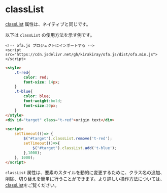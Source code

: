 # classList

[classList](https://developer.mozilla.org/ja/docs/Web/API/Element/classList) 属性は、ネイティブと同じです。

以下は `classList` の使用方法を示す例です。

<html-viewer>

```
<!-- ofa.js プロジェクトにインポートする -->
<script src="https://cdn.jsdelivr.net/gh/kirakiray/ofa.js/dist/ofa.min.js"></script>
```

```html
<style>
    .t-red{
        color: red;
        font-size: 14px;
    }
    .t-blue{
        color: blue;
        font-weight:bold;
        font-size:20px;
    }
</style>
<div id="target" class="t-red">origin text</div>

<script>
    setTimeout(()=> {
        $("#target").classList.remove('t-red');
        setTimeout(()=>{
            $("#target").classList.add('t-blue');
        },1000);
    }, 1000);
</script>
```

</html-viewer>

`classList` 属性は、要素のスタイルを動的に変更するために、クラス名の追加、削除、切り替えを簡単に行うことができます。より詳しい操作方法については、[classList](https://developer.mozilla.org/ja/docs/Web/API/Element/classList)をご覧ください。